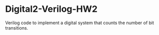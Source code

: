 # Digital2-Verilog-HW2
Verilog code to implement a digital system that counts the number of bit transitions.
